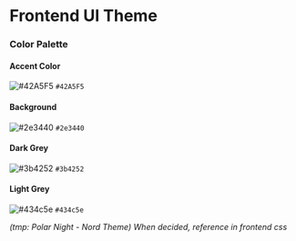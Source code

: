 # Frontend UI Theme

### Color Palette

#### Accent Color
![#42A5F5](https://via.placeholder.com/100x30/42A5F5/000000?text=+)
`#42A5F5`

#### Background
![#2e3440](https://via.placeholder.com/100x30/2e3440/FFFFFF?text=+)
`#2e3440`

#### Dark Grey
![#3b4252](https://via.placeholder.com/100x30/3b4252/FFFFFF?text=+)
`#3b4252`

#### Light Grey
![#434c5e](https://via.placeholder.com/100x30/434c5e/FFFFFF?text=+)
`#434c5e`

*(tmp: Polar Night - Nord Theme) When decided, reference in frontend css*
